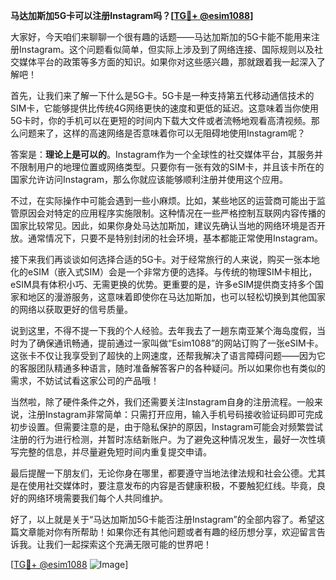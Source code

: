 **马达加斯加5G卡可以注册Instagram吗？[[TG💪+ @esim1088](https://t.me/s/esim1088)]**

大家好，今天咱们来聊聊一个很有趣的话题——马达加斯加的5G卡能不能用来注册Instagram。这个问题看似简单，但实际上涉及到了网络连接、国际规则以及社交媒体平台的政策等多方面的知识。如果你对这些感兴趣，那就跟着我一起深入了解吧！

首先，让我们来了解一下什么是5G卡。5G卡是一种支持第五代移动通信技术的SIM卡，它能够提供比传统4G网络更快的速度和更低的延迟。这意味着当你使用5G卡时，你的手机可以在更短的时间内下载大文件或者流畅地观看高清视频。那么问题来了，这样的高速网络是否意味着你可以无阻碍地使用Instagram呢？

答案是：**理论上是可以的**。Instagram作为一个全球性的社交媒体平台，其服务并不限制用户的地理位置或网络类型。只要你有一张有效的SIM卡，并且该卡所在的国家允许访问Instagram，那么你就应该能够顺利注册并使用这个应用。

不过，在实际操作中可能会遇到一些小麻烦。比如，某些地区的运营商可能出于监管原因会对特定的应用程序实施限制。这种情况在一些严格控制互联网内容传播的国家比较常见。因此，如果你身处马达加斯加，建议先确认当地的网络环境是否开放。通常情况下，只要不是特别封闭的社会环境，基本都能正常使用Instagram。

接下来我们再谈谈如何选择合适的5G卡。对于经常旅行的人来说，购买一张本地化的eSIM（嵌入式SIM）会是一个非常方便的选择。与传统的物理SIM卡相比，eSIM具有体积小巧、无需更换的优势。更重要的是，许多eSIM提供商支持多个国家和地区的漫游服务，这意味着即使你在马达加斯加，也可以轻松切换到其他国家的网络以获取更好的信号质量。

说到这里，不得不提一下我的个人经验。去年我去了一趟东南亚某个海岛度假，当时为了确保通讯畅通，提前通过一家叫做“Esim1088”的网站订购了一张eSIM卡。这张卡不仅让我享受到了超快的上网速度，还帮我解决了语言障碍问题——因为它的客服团队精通多种语言，随时准备解答客户的各种疑问。所以如果你也有类似的需求，不妨试试看这家公司的产品哦！

当然啦，除了硬件条件之外，我们还需要关注Instagram自身的注册流程。一般来说，注册Instagram非常简单：只需打开应用，输入手机号码接收验证码即可完成初步设置。但需要注意的是，由于隐私保护的原因，Instagram可能会对频繁尝试注册的行为进行检测，并暂时冻结新账户。为了避免这种情况发生，最好一次性填写完整的信息，并尽量避免短时间内重复提交申请。

最后提醒一下朋友们，无论你身在哪里，都要遵守当地法律法规和社会公德。尤其是在使用社交媒体时，要注意发布的内容是否健康积极，不要触犯红线。毕竟，良好的网络环境需要我们每个人共同维护。

好了，以上就是关于“马达加斯加5G卡能否注册Instagram”的全部内容了。希望这篇文章能对你有所帮助！如果你还有其他问题或者有趣的经历想分享，欢迎留言告诉我。让我们一起探索这个充满无限可能的世界吧！

[[TG💪+ @esim1088](https://t.me/s/esim1088) ![Image](https://i.postimg.cc/4NQfJmqS/Snipaste-2025-05-13-00-14-12.png)]